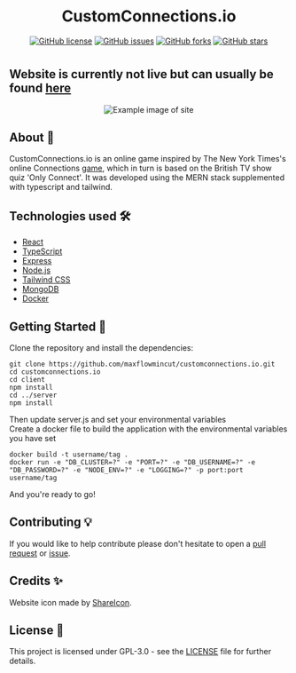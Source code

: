 <h1 align="center">CustomConnections.io</h1>
<p align="center">
    <a href="https://github.com/maxflowmincut/customconnections.io/blob/main/LICENSE"><img alt="GitHub license" src="https://img.shields.io/github/license/maxflowmincut/customconnections.io"></a>
    <a href="https://github.com/maxflowmincut/customconnections.io/issues"><img alt="GitHub issues" src="https://img.shields.io/github/issues/maxflowmincut/customconnections.io"></a>
    <a href="https://github.com/maxflowmincut/customconnections.io/network"><img alt="GitHub forks" src="https://img.shields.io/github/forks/maxflowmincut/customconnections.io"></a>
    <a href="https://github.com/maxflowmincut/customconnections.io/stargazers"><img alt="GitHub stars" src="https://img.shields.io/github/stars/maxflowmincut/customconnections.io"></a>
</p>

#

## Website is currently not live but can usually be found [here](https://customconnections.io)

<p align="center">
    <img src="assets/example.JPG?raw=true" alt="Example image of site">
</p>

## About 📖

CustomConnections.io is an online game inspired by The New York Times's online Connections [game](https://www.nytimes.com/games/connections), which in turn is based on the British TV show quiz 'Only Connect'. It was developed using the MERN stack supplemented with typescript and tailwind. 

## Technologies used 🛠️

- [React](https://reactjs.org/)
- [TypeScript](https://www.typescriptlang.org/)
- [Express](https://expressjs.com/)
- [Node.js](https://nodejs.org/)
- [Tailwind CSS](https://tailwindcss.com/)
- [MongoDB](https://www.mongodb.com/)
- [Docker](https://www.docker.com/)

## Getting Started 🚀

Clone the repository and install the dependencies:

```shell
git clone https://github.com/maxflowmincut/customconnections.io.git
cd customconnections.io
cd client
npm install
cd ../server
npm install
```

Then update server.js and set your environmental variables\
Create a docker file to build the application with the environmental variables you have set

```shell
docker build -t username/tag .
docker run -e "DB_CLUSTER=?" -e "PORT=?" -e "DB_USERNAME=?" -e "DB_PASSWORD=?" -e "NODE_ENV=?" -e "LOGGING=?" -p port:port username/tag
```

And you're ready to go!

## Contributing 💡

If you would like to help contribute please don't hesitate to open a [pull request](https://github.com/maxflowmincut/customconnections.io/pulls) or [issue](https://github.com/maxflowmincut/customconnections.io/issues).

## Credits ✨

Website icon made by [ShareIcon](https://www.shareicon.net/social-normal-social-network-shared-multimedia-option-sharing-interface-846003).

## License 📄

This project is licensed under GPL-3.0 - see the [LICENSE](./LICENSE) file for further details.
